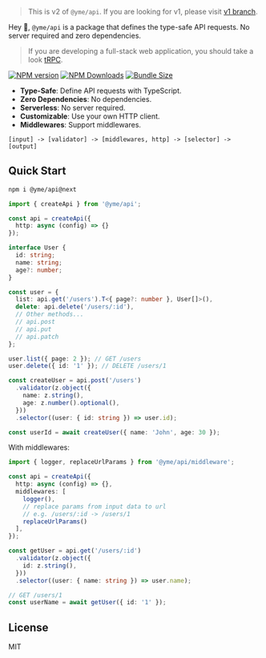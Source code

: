 > This is v2 of `@yme/api`. If you are looking for v1, please visit [v1 branch](https://github.com/minosss/api/tree/v1).

Hey 👋, `@yme/api` is a package that defines the type-safe API requests. No server required and zero dependencies.

> If you are developing a full-stack web application, you should take a look [tRPC](https://trpc.io/).

[![NPM version](https://img.shields.io/npm/v/@yme/api)](https://www.npmjs.com/package/@yme/api)
[![NPM Downloads](https://img.shields.io/npm/dm/@yme/api)](https://www.npmjs.com/package/@yme/api)
[![Bundle Size](https://badgen.net/bundlephobia/minzip/@yme/api)](https://www.npmjs.com/package/@yme/api)

- **Type-Safe**: Define API requests with TypeScript.
- **Zero Dependencies**: No dependencies.
- **Serverless**: No server required.
- **Customizable**: Use your own HTTP client.
- **Middlewares**: Support middlewares.

```
[input] -> [validator] -> [middlewares, http] -> [selector] -> [output]
```

## Quick Start

```sh
npm i @yme/api@next
```

```ts
import { createApi } from '@yme/api';

const api = createApi({
  http: async (config) => {}
});

interface User {
  id: string;
  name: string;
  age?: number;
}

const user = {
  list: api.get('/users').T<{ page?: number }, User[]>(),
  delete: api.delete('/users/:id'),
  // Other methods...
  // api.post
  // api.put
  // api.patch
};

user.list({ page: 2 }); // GET /users
user.delete({ id: '1' }); // DELETE /users/1

const createUser = api.post('/users')
  .validator(z.object({
    name: z.string(),
    age: z.number().optional(),
  }))
  .selector((user: { id: string }) => user.id);

const userId = await createUser({ name: 'John', age: 30 });
```

With middlewares:

```ts
import { logger, replaceUrlParams } from '@yme/api/middleware';

const api = createApi({
  http: async (config) => {},
  middlewares: [
    logger(),
    // replace params from input data to url
    // e.g. /users/:id -> /users/1
    replaceUrlParams()
  ],
});

const getUser = api.get('/users/:id')
  .validator(z.object({
    id: z.string(),
  }))
  .selector((user: { name: string }) => user.name);

// GET /users/1
const userName = await getUser({ id: '1' });
```

## License

MIT
